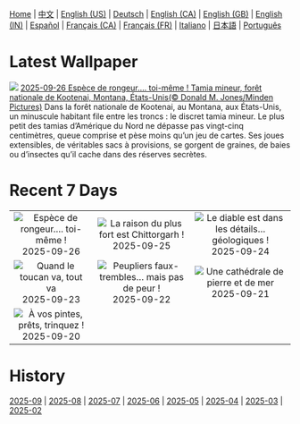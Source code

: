 [Home](../README.md) | [中文](zh-CN.md) | [English (US)](en-US.md) | [Deutsch](de-DE.md) | [English (CA)](en-CA.md) | [English (GB)](en-GB.md) | [English (IN)](en-IN.md) | [Español](es-ES.md) | [Français (CA)](fr-CA.md) | [Français (FR)](fr-FR.md) | [Italiano](it-IT.md) | [日本語](ja-JP.md) | [Português](pt-BR.md)

# Latest Wallpaper
![](https://www.bing.com/th?id=OHR.AutumnChipmunk_FR-FR1635534631_UHD.jpg)
[2025-09-26 Espèce de rongeur…. toi-même ! Tamia mineur, forêt nationale de Kootenai, Montana, États-Unis(© Donald M. Jones/Minden Pictures)](https://www.bing.com/th?id=OHR.AutumnChipmunk_FR-FR1635534631_UHD.jpg)
Dans la forêt nationale de Kootenai, au Montana, aux États-Unis, un minuscule habitant file entre les troncs : le discret tamia mineur. Le plus petit des tamias d’Amérique du Nord ne dépasse pas vingt-cinq centimètres, queue comprise et pèse moins qu’un jeu de cartes. Ses joues extensibles, de véritables sacs à provisions, se gorgent de graines, de baies ou d’insectes qu’il cache dans des réserves secrètes.

# Recent 7 Days
|  |  |  |
|:---:|:---:|:---:|
| ![](https://www.bing.com/th?id=OHR.AutumnChipmunk_FR-FR1635534631_400x240.jpg "Espèce de rongeur…. toi-même !") 2025-09-26 | ![](https://www.bing.com/th?id=OHR.FortChittorgarh_FR-FR5443907474_400x240.jpg "La raison du plus fort est Chittorgarh !") 2025-09-25 | ![](https://www.bing.com/th?id=OHR.BearLodge_FR-FR5273744579_400x240.jpg "Le diable est dans les détails… géologiques !") 2025-09-24 |
| ![](https://www.bing.com/th?id=OHR.ToucanForest_FR-FR5096547078_400x240.jpg "Quand le toucan va, tout va") 2025-09-23 | ![](https://www.bing.com/th?id=OHR.AspenEquinox_FR-FR4843698159_400x240.jpg "Peupliers faux-trembles… mais pas de peur !") 2025-09-22 | ![](https://www.bing.com/th?id=OHR.EtretatBeach_FR-FR4685460454_400x240.jpg "Une cathédrale de pierre et de mer") 2025-09-21 |
| ![](https://www.bing.com/th?id=OHR.OktoberfestSwing_FR-FR4212024061_400x240.jpg "À vos pintes, prêts, trinquez !") 2025-09-20 |  |  |

# History
[2025-09](../archives/wallpaper/fr-FR/w_2025_09.md) | [2025-08](../archives/wallpaper/fr-FR/w_2025_08.md) | [2025-07](../archives/wallpaper/fr-FR/w_2025_07.md) | [2025-06](../archives/wallpaper/fr-FR/w_2025_06.md) | [2025-05](../archives/wallpaper/fr-FR/w_2025_05.md) | [2025-04](../archives/wallpaper/fr-FR/w_2025_04.md) | [2025-03](../archives/wallpaper/fr-FR/w_2025_03.md) | [2025-02](../archives/wallpaper/fr-FR/w_2025_02.md)
